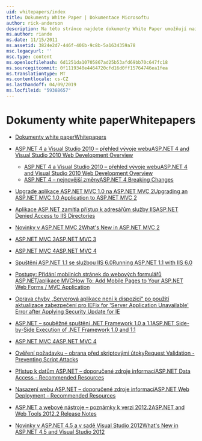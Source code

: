 ```yaml
---
uid: whitepapers/index
title: Dokumenty White Paper | Dokumentace Microsoftu
author: rick-anderson
description: Na této stránce najdete dokumenty White Paper umožňují nainstalovat a nakonfigurovat prostředí ASP.NET a vám pomůžou při psaní zabezpečené, rychlé a flexibilní aplikací ASP.NET.
ms.author: riande
ms.date: 11/15/2011
ms.assetid: 3824e2d7-446f-406b-9c8b-5a1634359a78
msc.legacyurl: ''
msc.type: content
ms.openlocfilehash: 6d1251da10705867ad25b53afd69bb70c647fc18
ms.sourcegitcommit: 0f1119340e4464720cfd16d0ff15764746ea1fea
ms.translationtype: MT
ms.contentlocale: cs-CZ
ms.lasthandoff: 04/09/2019
ms.locfileid: "59388657"
---
```

# <a name="whitepapers"></a><span data-ttu-id="53aca-103">Dokumenty white paper</span><span class="sxs-lookup"><span data-stu-id="53aca-103">Whitepapers</span></span>

- [<span data-ttu-id="53aca-104">Dokumenty white paper</span><span class="sxs-lookup"><span data-stu-id="53aca-104">Whitepapers</span></span>](overview.md)
- [<span data-ttu-id="53aca-105">ASP.NET 4 a Visual Studio 2010 – přehled vývoje webu</span><span class="sxs-lookup"><span data-stu-id="53aca-105">ASP.NET 4 and Visual Studio 2010 Web Development Overview</span></span>](aspnet4/index.md)

    - [<span data-ttu-id="53aca-106">ASP.NET 4 a Visual Studio 2010 – přehled vývoje webu</span><span class="sxs-lookup"><span data-stu-id="53aca-106">ASP.NET 4 and Visual Studio 2010 Web Development Overview</span></span>](aspnet4/overview.md)
    - [<span data-ttu-id="53aca-107">ASP.NET 4 – nejnovější změny</span><span class="sxs-lookup"><span data-stu-id="53aca-107">ASP.NET 4 Breaking Changes</span></span>](aspnet4/breaking-changes.md)
- [<span data-ttu-id="53aca-108">Upgrade aplikace ASP.NET MVC 1.0 na ASP.NET MVC 2</span><span class="sxs-lookup"><span data-stu-id="53aca-108">Upgrading an ASP.NET MVC 1.0 Application to ASP.NET MVC 2</span></span>](aspnet-mvc2-upgrade-notes.md)
- [<span data-ttu-id="53aca-109">Aplikace ASP.NET zamítla přístup k adresářům služby IIS</span><span class="sxs-lookup"><span data-stu-id="53aca-109">ASP.NET Denied Access to IIS Directories</span></span>](denied-access-to-iis-directories.md)
- [<span data-ttu-id="53aca-110">Novinky v ASP.NET MVC 2</span><span class="sxs-lookup"><span data-stu-id="53aca-110">What's New in ASP.NET MVC 2</span></span>](what-is-new-in-aspnet-mvc.md)
- [<span data-ttu-id="53aca-111">ASP.NET MVC 3</span><span class="sxs-lookup"><span data-stu-id="53aca-111">ASP.NET MVC 3</span></span>](mvc3-release-notes.md)
- [<span data-ttu-id="53aca-112">ASP.NET MVC 4</span><span class="sxs-lookup"><span data-stu-id="53aca-112">ASP.NET MVC 4</span></span>](mvc4-beta-release-notes.md)
- [<span data-ttu-id="53aca-113">Spuštění ASP.NET 1.1 se službou IIS 6.0</span><span class="sxs-lookup"><span data-stu-id="53aca-113">Running ASP.NET 1.1 with IIS 6.0</span></span>](aspnet-and-iis6.md)
- [<span data-ttu-id="53aca-114">Postupy: Přidání mobilních stránek do webových formulářů ASP.NET/aplikace MVC</span><span class="sxs-lookup"><span data-stu-id="53aca-114">How To: Add Mobile Pages to Your ASP.NET Web Forms / MVC Application</span></span>](add-mobile-pages-to-your-aspnet-web-forms-mvc-application.md)
- [<span data-ttu-id="53aca-115">Oprava chyby „Serverová aplikace není k dispozici“ po použití aktualizace zabezpečení pro IE</span><span class="sxs-lookup"><span data-stu-id="53aca-115">Fix for 'Server Application Unavailable' Error after Applying Security Update for IE</span></span>](ms03-32-issue.md)
- [<span data-ttu-id="53aca-116">ASP.NET – souběžné spuštění .NET Framework 1.0 a 1.1</span><span class="sxs-lookup"><span data-stu-id="53aca-116">ASP.NET Side-by-Side Execution of .NET Framework 1.0 and 1.1</span></span>](side-by-side-with-10.md)
- [<span data-ttu-id="53aca-117">ASP.NET MVC 4</span><span class="sxs-lookup"><span data-stu-id="53aca-117">ASP.NET MVC 4</span></span>](mvc4-release-notes.md)
- [<span data-ttu-id="53aca-118">Ověření požadavku – obrana před skriptovými útoky</span><span class="sxs-lookup"><span data-stu-id="53aca-118">Request Validation - Preventing Script Attacks</span></span>](request-validation.md)
- [<span data-ttu-id="53aca-119">Přístup k datům ASP.NET – doporučené zdroje informací</span><span class="sxs-lookup"><span data-stu-id="53aca-119">ASP.NET Data Access - Recommended Resources</span></span>](aspnet-data-access-content-map.md)
- [<span data-ttu-id="53aca-120">Nasazení webu ASP.NET – doporučené zdroje informací</span><span class="sxs-lookup"><span data-stu-id="53aca-120">ASP.NET Web Deployment - Recommended Resources</span></span>](aspnet-web-deployment-content-map.md)
- [<span data-ttu-id="53aca-121">ASP.NET a webové nástroje – poznámky k verzi 2012.2</span><span class="sxs-lookup"><span data-stu-id="53aca-121">ASP.NET and Web Tools 2012.2 Release Notes</span></span>](aspnet-and-web-tools-20122-release-notes.md)
- [<span data-ttu-id="53aca-122">Novinky v ASP.NET 4.5 a v sadě Visual Studio 2012</span><span class="sxs-lookup"><span data-stu-id="53aca-122">What's New in ASP.NET 4.5 and Visual Studio 2012</span></span>](whats-new-in-aspnet-45-and-visual-studio-2012.md)
